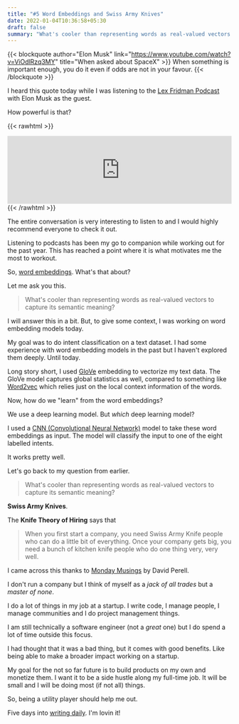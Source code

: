 ```yaml
---
title: "#5 Word Embeddings and Swiss Army Knives"
date: 2022-01-04T10:36:58+05:30
draft: false
summary: "What's cooler than representing words as real-valued vectors to capture its semantic meaning?"
---
```


{{< blockquote author="Elon Musk" link="https://www.youtube.com/watch?v=ViOdlRzq3MY" title="When asked about SpaceX" >}}
When something is important enough, you do it even if odds are not in your favour.
{{< /blockquote >}}

I heard this quote today while I was listening to the [Lex Fridman Podcast](https://lexfridman.com/podcast/) with Elon Musk as the guest.

How powerful is that?

{{< rawhtml >}}

<iframe src="https://open.spotify.com/embed/episode/1E3ESPFzTHiAxJVXQPiRGd?utm_source=generator" width="100%" height="152" frameBorder="0" allowfullscreen="" allow="autoplay; clipboard-write; encrypted-media; fullscreen; picture-in-picture"></iframe>
{{< /rawhtml >}}

The entire conversation is very interesting to listen to and I would highly recommend everyone to check it out.

Listening to podcasts has been my go to companion while working out for the past year. This has reached a point where it is what motivates me the most to workout.

So, [word embeddings](https://en.wikipedia.org/wiki/Word_embedding). What's that about?

Let me ask you this.

> What's cooler than representing words as real-valued vectors to capture its semantic meaning?

I will answer this in a bit. But, to give some context, I was working on word embedding models today.

My goal was to do intent classification on a text dataset. I had some experience with word embedding models in the past but I haven't explored them deeply. Until today.

Long story short, I used [GloVe](<https://en.wikipedia.org/wiki/GloVe_(machine_learning)>) embedding to vectorize my text data. The GloVe model captures global statistics as well, compared to something like [Word2vec](https://en.wikipedia.org/wiki/Word2vec) which relies just on the local context information of the words.

Now, how do we "learn" from the word embeddings?

We use a deep learning model. But _which_ deep learning model?

I used a [CNN (Convolutional Neural Network)](https://en.wikipedia.org/wiki/Convolutional_neural_network) model to take these word embeddings as input. The model will classify the input to one of the eight labelled intents.

It works pretty well.

Let's go back to my question from earlier.

> What's cooler than representing words as real-valued vectors to capture its semantic meaning?

**Swiss Army Knives**.

The **Knife Theory of Hiring** says that

> When you first start a company, you need Swiss Army Knife people who can do a little bit of everything. Once your company gets big, you need a bunch of kitchen knife people who do one thing very, very well.

I came across this thanks to [Monday Musings](https://perell.com/monday-musings/) by David Perell.

I don't run a company but I think of myself as a _jack of all trades_ but a _master of none_.

I do a lot of things in my job at a startup. I write code, I manage people, I manage communities and I do project management things.

I am still technically a software engineer (not a _great_ one) but I do spend a lot of time outside this focus.

I had thought that it was a bad thing, but it comes with good benefits. Like being able to make a broader impact working on a startup.

My goal for the not so far future is to build products on my own and monetize them. I want it to be a side hustle along my full-time job. It will be small and I will be doing most (if not all) things.

So, being a utility player should help me out.

Five days into [writing daily](/categories/daily-dose-of-pottekkat/). I'm lovin it!

